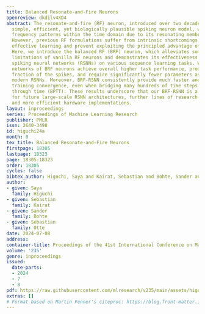 ```yaml
---
title: Balanced Resonate-and-Fire Neurons
openreview: dkdilv4XD4
abstract: The resonate-and-fire (RF) neuron, introduced over two decades ago, is a
  simple, efficient, yet biologically plausible spiking neuron model, which can extract
  frequency patterns within the time domain due to its resonating membrane dynamics.
  However, previous RF formulations suffer from intrinsic shortcomings that limit
  effective learning and prevent exploiting the principled advantage of RF neurons.
  Here, we introduce the balanced RF (BRF) neuron, which alleviates some of the intrinsic
  limitations of vanilla RF neurons and demonstrates its effectiveness within recurrent
  spiking neural networks (RSNNs) on various sequence learning tasks. We show that
  networks of BRF neurons achieve overall higher task performance, produce only a
  fraction of the spikes, and require significantly fewer parameters as compared to
  modern RSNNs. Moreover, BRF-RSNN consistently provide much faster and more stable
  training convergence, even when bridging many hundreds of time steps during backpropagation
  through time (BPTT). These results underscore that our BRF-RSNN is a strong candidate
  for future large-scale RSNN architectures, further lines of research in SNN methodology,
  and more efficient hardware implementations.
layout: inproceedings
series: Proceedings of Machine Learning Research
publisher: PMLR
issn: 2640-3498
id: higuchi24a
month: 0
tex_title: Balanced Resonate-and-Fire Neurons
firstpage: 18305
lastpage: 18323
page: 18305-18323
order: 18305
cycles: false
bibtex_author: Higuchi, Saya and Kairat, Sebastian and Bohte, Sander and Otte, Sebastian
author:
- given: Saya
  family: Higuchi
- given: Sebastian
  family: Kairat
- given: Sander
  family: Bohte
- given: Sebastian
  family: Otte
date: 2024-07-08
address:
container-title: Proceedings of the 41st International Conference on Machine Learning
volume: '235'
genre: inproceedings
issued:
  date-parts:
  - 2024
  - 7
  - 8
pdf: https://raw.githubusercontent.com/mlresearch/v235/main/assets/higuchi24a/higuchi24a.pdf
extras: []
# Format based on Martin Fenner's citeproc: https://blog.front-matter.io/posts/citeproc-yaml-for-bibliographies/
---
```

